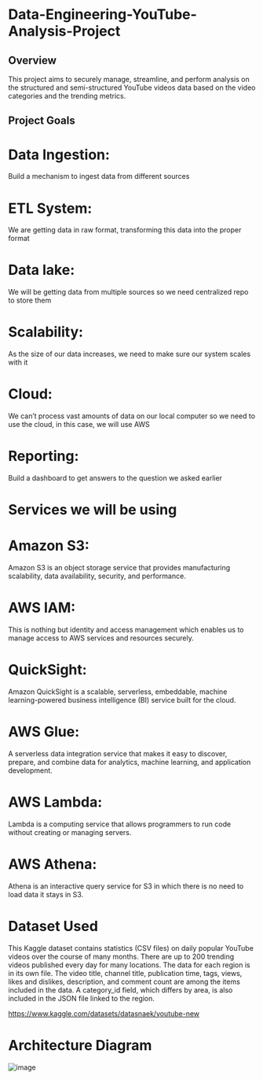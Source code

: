 # Data-Engineering-YouTube-Analysis-Project

## Overview
This project aims to securely manage, streamline, and perform analysis on the structured and semi-structured YouTube videos data based on the video categories and the trending metrics.

## Project Goals

# Data Ingestion:
Build a mechanism to ingest data from different sources
# ETL System:
We are getting data in raw format, transforming this data into the proper format
# Data lake:
We will be getting data from multiple sources so we need centralized repo to store them
# Scalability:
As the size of our data increases, we need to make sure our system scales with it
# Cloud:
We can’t process vast amounts of data on our local computer so we need to use the cloud, in this case, we will use AWS
# Reporting:
Build a dashboard to get answers to the question we asked earlier

# Services we will be using

# Amazon S3: 
Amazon S3 is an object storage service that provides manufacturing scalability, data availability, security, and performance.
# AWS IAM: 
This is nothing but identity and access management which enables us to manage access to AWS services and resources securely.
# QuickSight: 
Amazon QuickSight is a scalable, serverless, embeddable, machine learning-powered business intelligence (BI) service built for the cloud.
# AWS Glue: 
A serverless data integration service that makes it easy to discover, prepare, and combine data for analytics, machine learning, and application development.
# AWS Lambda: 
Lambda is a computing service that allows programmers to run code without creating or managing servers.
# AWS Athena: 
Athena is an interactive query service for S3 in which there is no need to load data it stays in S3.

# Dataset Used
This Kaggle dataset contains statistics (CSV files) on daily popular YouTube videos over the course of many months. There are up to 200 trending videos published every day for many locations. The data for each region is in its own file. The video title, channel title, publication time, tags, views, likes and dislikes, description, and comment count are among the items included in the data. A category_id field, which differs by area, is also included in the JSON file linked to the region.

https://www.kaggle.com/datasets/datasnaek/youtube-new

# Architecture Diagram

![image](https://github.com/user-attachments/assets/78fa6666-842b-4a34-a4df-53e42785b5a7)
